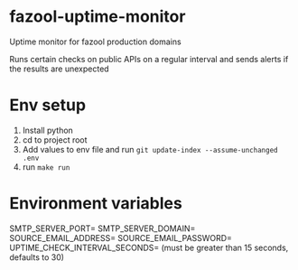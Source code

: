 # fazool-uptime-monitor
Uptime monitor for fazool production domains

Runs certain checks on public APIs on a regular interval and sends alerts if the results are unexpected

# Env setup

1. Install python
2. cd to project root
3. Add values to env file and run `git update-index --assume-unchanged .env`
4. run `make run`

# Environment variables
SMTP_SERVER_PORT= 
SMTP_SERVER_DOMAIN= 
SOURCE_EMAIL_ADDRESS= 
SOURCE_EMAIL_PASSWORD= 
UPTIME_CHECK_INTERVAL_SECONDS= (must be greater than 15 seconds, defaults to 30)
